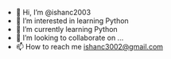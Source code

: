 - 👋 Hi, I’m @ishanc2003
- 👀 I’m interested in learning Python
- 🌱 I’m currently learning Python
- 💞️ I’m looking to collaborate on ...
- 📫 How to reach me ishanc3002@gmail.com

<!---
ishanc2003/ishanc2003 is a ✨ special ✨ repository because its `README.md` (this file) appears on your GitHub profile.
You can click the Preview link to take a look at your changes.
--->
